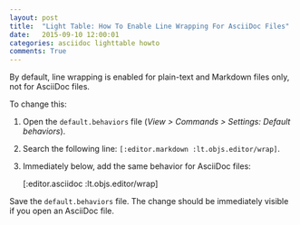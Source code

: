 ```yaml
---
layout: post
title:  "Light Table: How To Enable Line Wrapping For AsciiDoc Files"
date:   2015-09-10 12:00:01
categories: asciidoc lighttable howto
comments: True
---
```

By default, line wrapping is enabled for plain-text and Markdown files only, not for AsciiDoc files.

To change this:

1. Open the `default.behaviors` file (_View > Commands > Settings: Default behaviors_).
2. Search the following line: `[:editor.markdown :lt.objs.editor/wrap]`.
3. Immediately below, add the same behavior for AsciiDoc files:

   [:editor.asciidoc :lt.objs.editor/wrap]

Save the `default.behaviors` file. The change should be immediately visible if you open an AsciiDoc file.

